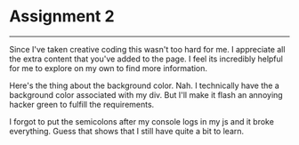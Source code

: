 # Assignment 2
---
Since I've taken creative coding this wasn't too hard for me. I appreciate all the extra content that you've added to the page. I feel its incredibly helpful for me to explore on my own to find more information.

Here's the thing about the background color. Nah. I technically have the a background color associated with my div. But I'll make it flash an annoying hacker green to fulfill the requirements.

I forgot to put the semicolons after my console logs in my js and it broke everything. Guess that shows that I still have quite a bit to learn.
